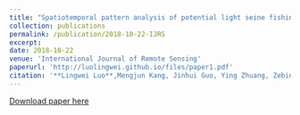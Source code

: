 ```yaml
---
title: "Spatiotemporal pattern analysis of potential light seine fishing areas in the East China sea using VIIRS day night band imagery"
collection: publications
permalink: /publication/2018-10-22-IJRS
excerpt:
date: 2018-10-22
venue: 'International Journal of Remote Sensing'
paperurl: 'http://luolingwei.github.io/files/paper1.pdf'
citation: '**Lingwei Luo**,Mengjun Kang, Jinhui Guo, Ying Zhuang, Zebin Liu, Yameng Wang, Liping Zou. (2019). &quot;Spatiotemporal pattern analysis of potential light seine fishing areas in the East China sea using VIIRS day night band imagery &quot; <i>International Journal of Remote Sensing</i>, 40(4):1460-1480. Doi: 10.1080/01431161.2018.1524605.'
---
```


[Download paper here](http://luolingwei.github.io/files/paper1.pdf)